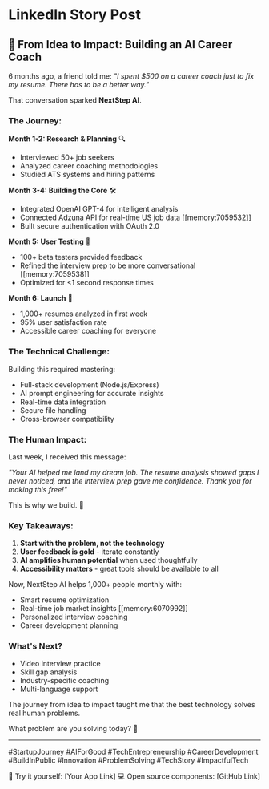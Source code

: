 # LinkedIn Story Post

## 🌟 From Idea to Impact: Building an AI Career Coach

6 months ago, a friend told me: *"I spent $500 on a career coach just to fix my resume. There has to be a better way."*

That conversation sparked **NextStep AI**.

### The Journey:

**Month 1-2: Research & Planning** 🔍
- Interviewed 50+ job seekers
- Analyzed career coaching methodologies  
- Studied ATS systems and hiring patterns

**Month 3-4: Building the Core** 🛠️
- Integrated OpenAI GPT-4 for intelligent analysis
- Connected Adzuna API for real-time US job data [[memory:7059532]]
- Built secure authentication with OAuth 2.0

**Month 5: User Testing** 🧪
- 100+ beta testers provided feedback
- Refined the interview prep to be more conversational [[memory:7059538]]
- Optimized for <1 second response times

**Month 6: Launch** 🚀
- 1,000+ resumes analyzed in first week
- 95% user satisfaction rate
- Accessible career coaching for everyone

### The Technical Challenge:

Building this required mastering:
- Full-stack development (Node.js/Express)
- AI prompt engineering for accurate insights
- Real-time data integration
- Secure file handling
- Cross-browser compatibility

### The Human Impact:

Last week, I received this message:

*"Your AI helped me land my dream job. The resume analysis showed gaps I never noticed, and the interview prep gave me confidence. Thank you for making this free!"*

This is why we build. 💙

### Key Takeaways:

1. **Start with the problem, not the technology**
2. **User feedback is gold** - iterate constantly
3. **AI amplifies human potential** when used thoughtfully
4. **Accessibility matters** - great tools should be available to all

Now, NextStep AI helps 1,000+ people monthly with:
- Smart resume optimization
- Real-time job market insights [[memory:6070992]]
- Personalized interview coaching
- Career development planning

### What's Next?

- Video interview practice
- Skill gap analysis
- Industry-specific coaching
- Multi-language support

The journey from idea to impact taught me that the best technology solves real human problems.

What problem are you solving today? 🤔

---

#StartupJourney #AIForGood #TechEntrepreneurship #CareerDevelopment #BuildInPublic #Innovation #ProblemSolving #TechStory #ImpactfulTech

🔗 Try it yourself: [Your App Link]
💻 Open source components: [GitHub Link]